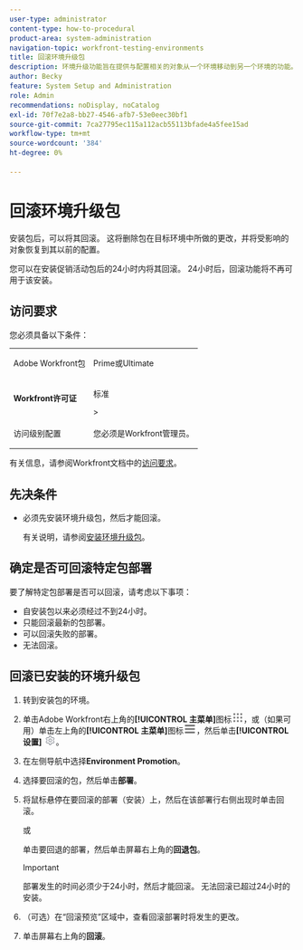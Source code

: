 ```yaml
---
user-type: administrator
content-type: how-to-procedural
product-area: system-administration
navigation-topic: workfront-testing-environments
title: 回滚环境升级包
description: 环境升级功能旨在提供与配置相关的对象从一个环境移动到另一个环境的功能。 了解如何从目标环境回滚已安装的升级包。
author: Becky
feature: System Setup and Administration
role: Admin
recommendations: noDisplay, noCatalog
exl-id: 70f7e2a8-bb27-4546-afb7-53e0eec30bf1
source-git-commit: 7ca27795ec115a112acb55113bfade4a5fee15ad
workflow-type: tm+mt
source-wordcount: '384'
ht-degree: 0%

---
```


# 回滚环境升级包



安装包后，可以将其回滚。 这将删除包在目标环境中所做的更改，并将受影响的对象恢复到其以前的配置。

您可以在安装促销活动包后的24小时内将其回滚。 24小时后，回滚功能将不再可用于该安装。

## 访问要求

您必须具备以下条件：

<table>
  <tr>
   <td>Adobe Workfront包
   </td>
   <td> <p>Prime或Ultimate</p>
   </td>
  </tr>
  <tr>
   <td><strong>Workfront许可证</strong>
   </td>
   <td> <p>标准</p>&gt;
   </td>
  </tr>
   <tr>
   <td>访问级别配置
   </td>
   <td><p>您必须是Workfront管理员。</p>
   </td>
  </tr>
</table>

有关信息，请参阅Workfront文档中的[访问要求](/help/quicksilver/administration-and-setup/add-users/access-levels-and-object-permissions/access-level-requirements-in-documentation.md)。

## 先决条件

* 必须先安装环境升级包，然后才能回滚。

  有关说明，请参阅[安装环境升级包](/help/quicksilver/administration-and-setup/set-up-workfront/workfront-testing-environments/environment-promotion-install-package.md)。


## 确定是否可回滚特定包部署

要了解特定包部署是否可以回滚，请考虑以下事项：

* 自安装包以来必须经过不到24小时。
* 只能回滚最新的包部署。
* 可以回滚失败的部署。
* 无法回滚。


## 回滚已安装的环境升级包

1. 转到安装包的环境。
1. 单击Adobe Workfront右上角的&#x200B;**[!UICONTROL 主菜单]**&#x200B;图标![主菜单](/help/_includes/assets/main-menu-icon.png)，或（如果可用）单击左上角的&#x200B;**[!UICONTROL 主菜单]**&#x200B;图标![主菜单](/help/_includes/assets/main-menu-icon-left-nav.png)，然后单击&#x200B;**[!UICONTROL 设置]** ![设置图标](/help/_includes/assets/gear-icon-setup.png)。
1. 在左侧导航中选择&#x200B;**Environment Promotion**。
1. 选择要回滚的包，然后单击&#x200B;**部署**。
1. 将鼠标悬停在要回滚的部署（安装）上，然后在该部署行右侧出现时单击回滚。

   或

   单击要回退的部署，然后单击屏幕右上角的&#x200B;**回退包**。

   >[!IMPORTANT]
   >
   >部署发生的时间必须少于24小时，然后才能回滚。 无法回滚已超过24小时的安装。

1. （可选）在“回滚预览”区域中，查看回滚部署时将发生的更改。
1. 单击屏幕右上角的&#x200B;**回滚**。
